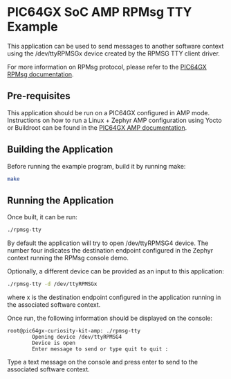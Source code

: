 # PIC64GX SoC AMP RPMsg TTY Example

This application can be used to send messages to another software context using
the /dev/ttyRPMSGx device created by the RPMSG TTY client driver.

For more information on RPMsg protocol, please refer to the
[PIC64GX RPMsg documentation][1].

[1]: https://mi-v-ecosystem.github.io/redirects/asymmetric-multiprocessing_rpmsg

## Pre-requisites

This application should be run on a PIC64GX configured in AMP mode.
Instructions on how to run a Linux + Zephyr AMP configuration using Yocto or
Buildroot can be found in the [PIC64GX AMP documentation][2].

[2]: https://mi-v-ecosystem.github.io/redirects/asymmetric-multiprocessing_amp

## Building the Application

Before running the example program, build it by running make:

```sh
make
```

## Running the Application

Once built, it can be run:

```sh
./rpmsg-tty
```

By default the application will try to open /dev/ttyRPMSG4 device.
The number four indicates the destination endpoint configured in the Zephyr
context running the RPMsg console demo.

Optionally, a different device can be provided as an input to this application:

```sh
./rpmsg-tty -d /dev/ttyRPMSGx
```

where x is the destination endpoint configured in the application running in
the associated software context.

Once run, the following information should be displayed on the console:

```text
root@pic64gx-curiosity-kit-amp: ./rpmsg-tty
        Opening device /dev/ttyRPMSG4
        Device is open
        Enter message to send or type quit to quit :
```

Type a text message on the console and press enter to send to the associated
software context.
